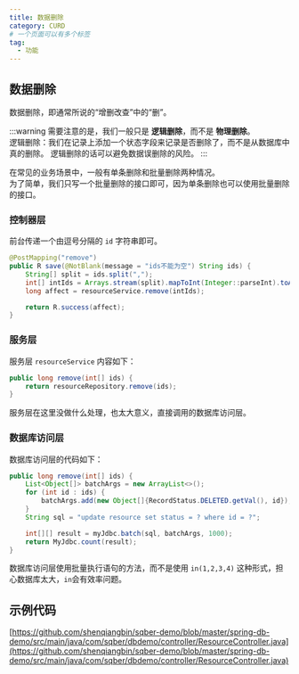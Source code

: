 ```yaml
---
title: 数据删除
category: CURD
# 一个页面可以有多个标签
tag:
  - 功能
---
```


## 数据删除

数据删除，即通常所说的“增删改查”中的“删”。

:::warning
需要注意的是，我们一般只是 **逻辑删除**，而不是 **物理删除**。  
逻辑删除：我们在记录上添加一个状态字段来记录是否删除了，而不是从数据库中真的删除。
逻辑删除的话可以避免数据误删除的风险。
:::

在常见的业务场景中，一般有单条删除和批量删除两种情况。  
为了简单，我们只写一个批量删除的接口即可，因为单条删除也可以使用批量删除的接口。

### 控制器层

前台传递一个由逗号分隔的 `id` 字符串即可。

```java
@PostMapping("remove")
public R save(@NotBlank(message = "ids不能为空") String ids) {
    String[] split = ids.split(",");
    int[] intIds = Arrays.stream(split).mapToInt(Integer::parseInt).toArray();
    long affect = resourceService.remove(intIds);

    return R.success(affect);
}
```

### 服务层

服务层 `resourceService` 内容如下：

```java
public long remove(int[] ids) {
    return resourceRepository.remove(ids);
}
```

服务层在这里没做什么处理，也太大意义，直接调用的数据库访问层。

### 数据库访问层

数据库访问层的代码如下：

```java
public long remove(int[] ids) {
    List<Object[]> batchArgs = new ArrayList<>();
    for (int id : ids) {
        batchArgs.add(new Object[]{RecordStatus.DELETED.getVal(), id});
    }
    String sql = "update resource set status = ? where id = ?";

    int[][] result = myJdbc.batch(sql, batchArgs, 1000);
    return MyJdbc.count(result);
}
```
数据库访问层使用批量执行语句的方法，而不是使用 `in(1,2,3,4)` 这种形式，担心数据库太大，`in`会有效率问题。


## 示例代码

[https://github.com/shenqiangbin/sqber-demo/blob/master/spring-db-demo/src/main/java/com/sqber/dbdemo/controller/ResourceController.java](https://github.com/shenqiangbin/sqber-demo/blob/master/spring-db-demo/src/main/java/com/sqber/dbdemo/controller/ResourceController.java)